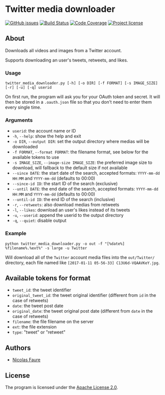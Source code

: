 # Twitter media downloader

[![GitHub issues](https://img.shields.io/github/issues/Spark-NF/twitter_media_downloader.svg)](https://github.com/Spark-NF/twitter_media_downloader/issues)
[![Build Status](https://travis-ci.org/Spark-NF/twitter_media_downloader.svg?branch=master)](https://travis-ci.org/Spark-NF/twitter_media_downloader)
[![Code Coverage](https://img.shields.io/codecov/c/github/Spark-NF/twitter_media_downloader.svg)](https://codecov.io/gh/Spark-NF/twitter_media_downloader)
[![Project license](https://img.shields.io/github/license/Spark-NF/twitter_media_downloader.svg)](https://raw.githubusercontent.com/Spark-NF/twitter_media_downloader/develop/LICENSE)

## About
Downloads all videos and images from a Twitter account.

Supports downloading an user's tweets, retweets, and likes.

### Usage
```
twitter_media_downloader.py [-h] [-o DIR] [-f FORMAT] [-s IMAGE_SIZE] [-r] [-u] [-q] userid
```

On first run, the program will ask you for your OAuth token and secret. It will then be stored in a `.oauth.json` file so that you don't need to enter them every single time.

### Arguments
* `userid`: the account name or ID
* `-h`, `--help`: show the help and exit
* `-o DIR`, `--output DIR`: set the output directory where medias will be downloaded
* `-f FORMAT`, `--format FORMAT`: the filename format, see below for the available tokens to use
* `-s IMAGE_SIZE`, `--image-size IMAGE_SIZE`: the preferred image size to download, will fallback to the default size if not available
* `--since DATE`: the start date of the search, accepted formats: `YYYY-mm-dd HH:MM` and `YYYY-mm-dd` (defaults to 00:00)
* `--since-id ID`: the start ID of the search (exclusive)
* `--until DATE`: the end date of the search, accepted formats: `YYYY-mm-dd HH:MM` and `YYYY-mm-dd` (defaults to 00:00)
* `--until-id ID`: the end ID of the search (inclusive)
* `-r`, `--retweets`: also download medias from retweets
* `-l`, `--likes`: download an user's likes instead of its tweets
* `-u`, `--userid`: append the userid to the output directory
* `-q`, `--quiet`: disable output

### Example
```
python twitter_media_downloader.py -o out -f "[%date%] %filename%.%ext%" -s large -u Twitter
```

Will download all of the `Twitter` account media files into the `out/Twitter/` directory, each file named like `[2017-01-11 05-56-33] C13U6d-VQAAVKeY.jpg`.

## Available tokens for format
* `tweet_id`: the tweet identifier
* `original_tweet_id`: the tweet original identifier (different from `id` in the case of retweets)
* `date`: the tweet post date
* `original_date`: the tweet original post date (different from `date` in the case of retweets)
* `filename`: the file filename on the server
* `ext`: the file extension
* `type`: "tweet" or "retweet"

## Authors
* [Nicolas Faure](https://github.com/Spark-NF)

## License
The program is licensed under the [Apache License 2.0](http://www.apache.org/licenses/LICENSE-2.0).
